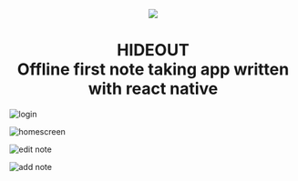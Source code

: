 <p align="center">

<img src="https://res.cloudinary.com/dijjqfsto/image/upload/v1587537453/portfolio/cabin_1_ojlvqx.png">

</p>

<h1 align="center">
  HIDEOUT <br>
  Offline first note taking app written with react native
</h1>

![login](https://res.cloudinary.com/dijjqfsto/image/upload/v1587536910/portfolio/Screenshot_2020-04-21-19-15-36-450_com.geolocationweatherreactnative_vmggop.jpg)

![homescreen](https://res.cloudinary.com/dijjqfsto/image/upload/v1587536890/portfolio/Screenshot_2020-04-22-11-52-15-728_com.geolocationweatherreactnative_ticeaj.jpg)

![edit note](https://res.cloudinary.com/dijjqfsto/image/upload/v1587536876/portfolio/Screenshot_2020-04-22-11-52-18-506_com.geolocationweatherreactnative_ff2qsx.jpg)

![add note](https://res.cloudinary.com/dijjqfsto/image/upload/v1587536855/portfolio/Screenshot_2020-04-22-11-52-43-957_com.geolocationweatherreactnative_gwtnhx.jpg)
